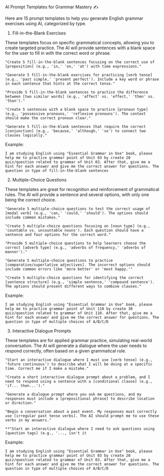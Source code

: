 AI Prompt Templates for Grammar Mastery ✍️

Here are 15 prompt templates to help you generate English grammar exercises using AI, categorized by type.

1. Fill-in-the-Blank Exercises

These templates focus on specific grammatical concepts, allowing you to create targeted practice. The AI will provide sentences with a blank space for the user to fill in with the correct word or phrase.

    "Create 5 fill-in-the-blank sentences focusing on the correct use of [preposition] (e.g., 'in,' 'on,' 'at') with time expressions." 

    "Generate 5 fill-in-the-blank exercises for practicing [verb tense] (e.g., 'past simple,' 'present perfect'). Include a key word or phrase in each sentence that hints at the correct tense."

    "Provide 5 fill-in-the-blank sentences to practice the difference between [two similar words] (e.g., 'affect' vs. 'effect,' 'then' vs. 'than')."

    "Create 5 sentences with a blank space to practice [pronoun type] (e.g., 'possessive pronouns,' 'reflexive pronouns'). The context should make the correct pronoun clear."

    "Generate 5 fill-in-the-blank sentences that require the correct [conjunction] (e.g., 'because,' 'although,' 'so') to connect two clauses logically."

Example:
```text
I am studying English using "Essential Grammar in Use" book, please help me to practice grammar point of Unit 03 by create 20 quiz/question related to grammar of Unit 03. After that, give me a hint for each answer and give me the correct answer for questions. The question in type of fill-in-the-blank sentences

```

2. Multiple-Choice Questions

These templates are great for recognition and reinforcement of grammatical rules. The AI will provide a sentence and several options, with only one being the correct choice.

    "Generate 5 multiple-choice questions to test the correct usage of [modal verb] (e.g., 'can,' 'could,' 'should'). The options should include common mistakes."

    "Create 5 multiple-choice questions focusing on [noun type] (e.g., 'countable vs. uncountable nouns'). Each question should have a sentence and four options for the correct word."

    "Provide 5 multiple-choice questions to help learners choose the correct [adverb type] (e.g., 'adverbs of frequency,' 'adverbs of manner')."

    "Generate 5 multiple-choice questions to practice [comparative/superlative adjectives]. The incorrect options should include common errors like 'more better' or 'most happy.'"

    "Create 5 multiple-choice questions for identifying the correct [sentence structure] (e.g., 'simple sentence,' 'compound sentence'). The options should present different ways to combine clauses."

Example:
```
I am studying English using "Essential Grammar in Use" book, please help me to practice grammar point of Unit 110 by create 30 quiz/question related to grammar of Unit 110. After that, give me a hint for each answer and give me the correct answer for questions. The question in type of multiple choices of A/B/C/D
```

3. Interactive Dialogue Prompts

These templates are for applied grammar practice, simulating real-world conversation. The AI will generate a dialogue where the user needs to respond correctly, often based on a given grammatical rule.

    "Start an interactive dialogue where I must use [verb tense] (e.g., 'future continuous') to describe what I will be doing at a specific time. Correct me if I make a mistake."

    "Create a short interactive dialogue prompt about a problem, and I need to respond using a sentence with a [conditional clause] (e.g., 'if... then...')."

    "Generate a dialogue prompt where you ask me questions, and my responses must include a [prepositional phrase] to describe location or direction."

    "Begin a conversation about a past event. My responses must correctly use [irregular past tense verbs]. The AI should prompt me to use these verbs in my answers."

    **"Start an interactive dialogue where I need to ask questions using [question tags] (e.g., '..., isn't it

Example:
```
I am studying English using "Essential Grammar in Use" book, please help me to practice grammar point of Unit 03 by create 20 quiz/question related to grammar of Unit 03. After that, give me a hint for each answer and give me the correct answer for questions. The question in type of multiple choices of A/B/C/D
```